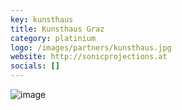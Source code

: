 ```yaml
---
key: kunsthaus
title: Kunsthaus Graz
category: platinium
logo: /images/partners/kunsthaus.jpg
website: http://sonicprojections.at
socials: []
---
```

![image](/images/partners/kunsthaus_hydropower.png)
